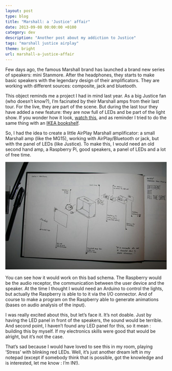 ```yaml
---
layout: post
type: blog
title: "Marshall: a 'Justice' affair"
date: 2013-09-08 00:00:00 +0100
category: dev
description: "Another post about my addiction to Justice"
tags: "marshall justice airplay"
theme: bright
url: marshall-a-justice-affair
---
```

Few days ago, the famous Marshall brand has launched a brand new series of speakers: mini Stanmore.
After the headphones, they starts to make basic speakers with the legendary design of their amplificators. They are working with different sources: composite, jack and bluetooth.

This object reminds me a project I had in mind last year. As a big Justice fan (who doesn’t know?), I’m facinated by their Marshall amps from their last tour. For the live, they are part of the scene. But during the last tour they have added a new feature: they are now full of LEDs and be part of the light show. If you wonder how it look, [watch this](https://www.youtube.com/watch?v=PF6mE5TpNXM), and as reminder I tried to do the same thing with an [IKEA bookshelf](https://vimeo.com/43520704).

So, I had the idea to create a little AirPlay Marshall amplificator: a small Marshall amp (like the MG15), working with AirPlay/Bluetooth or jack, but with the panel of LEDs (like Justice). To make this, I would need an old second hand amp, a Raspberry Pi, good speakers, a panel of LEDs and a lot of free time.

![](/data/blog/justice_amp_plans.jpg)

You can see how it would work on this bad schema. The Raspberry would be the audio receptor, the communication between the user device and the speaker. At the time I thought I would need an Arduino to control the lights, but actually the Raspberry is able to to it via the I/O connector. And of course to make a program on the Raspberry able to generate animations (bases on audio analysis of the input).

I was really excited about this, but let’s face it. It’s not doable.
Just by having the LED panel in front of the speakers, the sound would be terrible. And second point, I haven’t found any LED panel for this, so it mean : building this by myself. If my electronics skills were good that would be alright, but it’s not the case.

That’s sad because I would have loved to see this in my room, playing ‘Stress’ with blinking red LEDs.
Well, it’s just another dream left in my notepad (except if somebody think that is possible, got the knowledge and is interested, let me know : I’m IN!).
